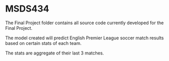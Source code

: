 # MSDS434

The Final Project folder contains all source code currently developed for the Final Project.

The model created will predict English Premier League soccer match results based on certain stats of each team.

The stats are aggregate of their last 3 matches.
